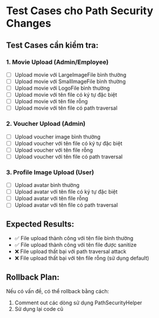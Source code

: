 # Test Cases cho Path Security Changes

## Test Cases cần kiểm tra:

### 1. Movie Upload (Admin/Employee)
- [ ] Upload movie với LargeImageFile bình thường
- [ ] Upload movie với SmallImageFile bình thường  
- [ ] Upload movie với LogoFile bình thường
- [ ] Upload movie với tên file có ký tự đặc biệt
- [ ] Upload movie với tên file rỗng
- [ ] Upload movie với tên file có path traversal

### 2. Voucher Upload (Admin)
- [ ] Upload voucher image bình thường
- [ ] Upload voucher với tên file có ký tự đặc biệt
- [ ] Upload voucher với tên file rỗng
- [ ] Upload voucher với tên file có path traversal

### 3. Profile Image Upload (User)
- [ ] Upload avatar bình thường
- [ ] Upload avatar với tên file có ký tự đặc biệt
- [ ] Upload avatar với tên file rỗng
- [ ] Upload avatar với tên file có path traversal

## Expected Results:
- ✅ File upload thành công với tên file bình thường
- ✅ File upload thành công với tên file được sanitize
- ❌ File upload thất bại với path traversal attack
- ❌ File upload thất bại với tên file rỗng (sử dụng default)

## Rollback Plan:
Nếu có vấn đề, có thể rollback bằng cách:
1. Comment out các dòng sử dụng PathSecurityHelper
2. Sử dụng lại code cũ
 